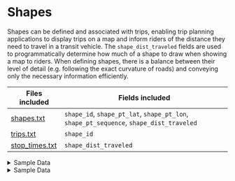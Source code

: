 # Shapes
Shapes can be defined and associated with trips, enabling trip planning applications to display trips on a map and inform riders of the distance they need to travel in a transit vehicle. The `shape_dist_traveled` fields are used to programmatically determine how much of a shape to draw when showing a map to riders.
When defining shapes, there is a balance between their level of detail (e.g. following the exact curvature of roads) and conveying only the necessary information efficiently.

|Files included                             |Fields included            |
|----------------------------------|-------------------|
|[shapes.txt](/schedule/reference/#shapestxt)                        |`shape_id`, `shape_pt_lat`, `shape_pt_lon`, `shape_pt_sequence`, `shape_dist_traveled`           |
|[trips.txt](/schedule/reference/#tripstxt)                         |`shape_id`           |
|[stop_times.txt](/schedule/reference/#stop_timestxt)                    |`shape_dist_traveled`|

<details><summary>Sample Data</summary>
    
The following table shows a portion of a shape from the TriMet GTFS feed (download it [here](https://developer.trimet.org/GTFS.shtml)).

[shapes.txt](/schedule/reference/#shapestxt)

| shape_id | shape_pt_lat | shape_pt_lon | shape_pt_sequence | shape_dist_traveled |
| --------- | ------------- | ------------- | ------------------ | ------------------- |
| 558674     | 45.47623       | -122.721885    | 1                   | 0.0                  |
| 558674     | 45.476235      | -122.72236     | 2                   | 121.9                |
| 558674     | 45.476237      | -122.722523    | 3                   | 163.7                |
| 558674     | 45.476242      | -122.723024    | 4                   | 292.2                |
| 558674     | 45.476244      | -122.72316     | 5                    | 327.1               |

</details>

<details><summary>Sample Data</summary>

<p style="font-size:12px">
The following table shows a portion of a shape from the TriMet GTFS feed (download it <a href="https://developer.trimet.org/GTFS.shtml">here</a>). <br><br>

<a href="https://staging.gtfs.org/documentation/schedule/reference/#shapestxt">shapes.txt</a> <br>
</p>

<table>
  <tr>
    <th>shape_id</td>
    <th>shape_pt_lat</td>
    <th>shape_pt_lon</td>
    <th>shape_pt_sequence</td>
    <th>shape_dist_traveled</td>
  </tr>
  <tr>
    <td>558674</td>
    <td>45.47623</td>
    <td>-122.721885</td>
    <td>1</td>
    <td>0.0</td>
  </tr>
  <tr>
    <td>558674</td>
    <td>45.476235</td>
    <td>-122.72236</td>
    <td>2</td>
    <td>121.0</td>
  </tr>
</table>

</details>
